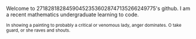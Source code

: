 Welcome to 271828182845904523536028747135266249775's 
github. I am a recent mathematics undergraduate learning to code. 

<sub> In showing a painting to probably a critical or venomous lady, anger dominates. O take guard, or she raves and shouts.</sub>
<!--
**271828182845904523536028747135266249775/271828182845904523536028747135266249775** is a ✨ _special_ ✨ repository because its `README.md` (this file) appears on your GitHub profile.

Here are some ideas to get you started:

- 🔭 I’m currently working on ...
- 🌱 I’m currently learning ...
- 👯 I’m looking to collaborate on ...
- 🤔 I’m looking for help with ...
- 💬 Ask me about ...
- 📫 How to reach me: ...
- 😄 Pronouns: ...
- ⚡ Fun fact: ...
-->
